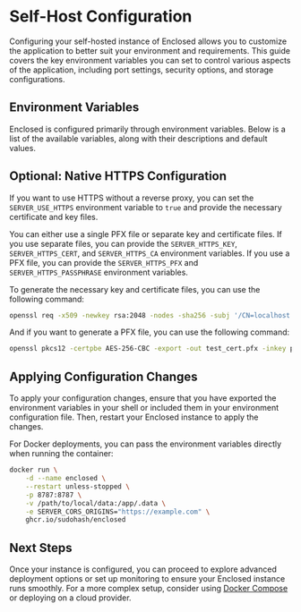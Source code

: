 <script setup>
import { data } from '../data/configuration.data.ts'
</script>

# Self-Host Configuration

Configuring your self-hosted instance of Enclosed allows you to customize the application to better suit your environment and requirements. This guide covers the key environment variables you can set to control various aspects of the application, including port settings, security options, and storage configurations.

## Environment Variables

Enclosed is configured primarily through environment variables. Below is a list of the available variables, along with their descriptions and default values.

<div v-html="data" />

## Optional: Native HTTPS Configuration

If you want to use HTTPS without a reverse proxy, you can set the `SERVER_USE_HTTPS` environment variable to `true` and provide the necessary certificate and key files.

You can either use a single PFX file or separate key and certificate files. If you use separate files, you can provide the `SERVER_HTTPS_KEY`, `SERVER_HTTPS_CERT`, and `SERVER_HTTPS_CA` environment variables. If you use a PFX file, you can provide the `SERVER_HTTPS_PFX` and `SERVER_HTTPS_PASSPHRASE` environment variables.

To generate the necessary key and certificate files, you can use the following command:

```bash
openssl req -x509 -newkey rsa:2048 -nodes -sha256 -subj '/CN=localhost' -keyout private-key.pem -out certificate.pem
```

And if you want to generate a PFX file, you can use the following command:

```bash
openssl pkcs12 -certpbe AES-256-CBC -export -out test_cert.pfx -inkey private-key.pem -in certificate.pem -passout pass:sample
```

## Applying Configuration Changes

To apply your configuration changes, ensure that you have exported the environment variables in your shell or included them in your environment configuration file. Then, restart your Enclosed instance to apply the changes.

For Docker deployments, you can pass the environment variables directly when running the container:

```bash
docker run \
    -d --name enclosed \
    --restart unless-stopped \
    -p 8787:8787 \
    -v /path/to/local/data:/app/.data \
    -e SERVER_CORS_ORIGINS="https://example.com" \
    ghcr.io/sudohash/enclosed
```

## Next Steps

Once your instance is configured, you can proceed to explore advanced deployment options or set up monitoring to ensure your Enclosed instance runs smoothly. For a more complex setup, consider using [Docker Compose](./docker-compose) or deploying on a cloud provider.
